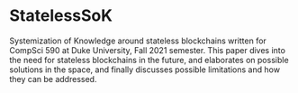 # StatelessSoK
Systemization of Knowledge around stateless blockchains written for CompSci 590 at Duke University, Fall 2021 semester. This paper dives into the need for stateless blockchains in the future, and elaborates on possible solutions in the space, and finally discusses possible limitations and how they can be addressed.
